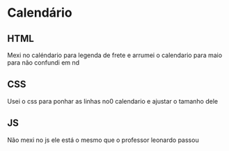 # Calendário 

## HTML
Mexi no caléndario para legenda de frete e arrumei o calendario para maio  
para não confundi em nd

## CSS 
Usei o css para ponhar as linhas no0 calendario e ajustar o tamanho dele 

## JS
Não mexi no js ele está o mesmo que o professor leonardo passou 